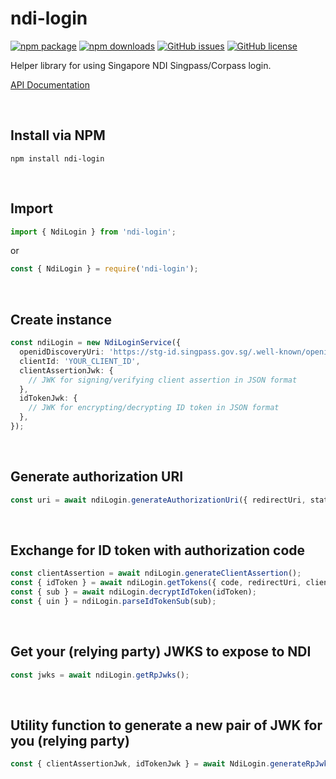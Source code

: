 # **ndi-login**
[![npm package](https://img.shields.io/npm/v/ndi-login)](https://www.npmjs.com/package/ndi-login)
[![npm downloads](https://img.shields.io/npm/dt/ndi-login)](https://www.npmjs.com/package/ndi-login)
[![GitHub issues](https://img.shields.io/github/issues/ahzhezhe/ndi-login)](https://github.com/ahzhezhe/ndi-login/issues)
[![GitHub license](https://img.shields.io/github/license/ahzhezhe/ndi-login)](https://github.com/ahzhezhe/ndi-login/blob/master/LICENSE)

Helper library for using Singapore NDI Singpass/Corpass login.

[API Documentation](https://ahzhezhe.github.io/docs/ndi-login-v2/index.html)

<br />

## **Install via NPM**
```
npm install ndi-login
```

<br />

## **Import**
```typescript
import { NdiLogin } from 'ndi-login';
```
or
```typescript
const { NdiLogin } = require('ndi-login');
```

<br />

## **Create instance**
```typescript
const ndiLogin = new NdiLoginService({
  openidDiscoveryUri: 'https://stg-id.singpass.gov.sg/.well-known/openid-configuration',
  clientId: 'YOUR_CLIENT_ID',
  clientAssertionJwk: {
    // JWK for signing/verifying client assertion in JSON format
  },
  idTokenJwk: {
    // JWK for encrypting/decrypting ID token in JSON format
  },
});
```

<br />

## **Generate authorization URI**
```typescript
const uri = await ndiLogin.generateAuthorizationUri({ redirectUri, state, nonce })
```

<br />

## **Exchange for ID token with authorization code**
```typescript
const clientAssertion = await ndiLogin.generateClientAssertion();
const { idToken } = await ndiLogin.getTokens({ code, redirectUri, clientAssertion });
const { sub } = await ndiLogin.decryptIdToken(idToken);
const { uin } = ndiLogin.parseIdTokenSub(sub);
```

<br />

## **Get your (relying party) JWKS to expose to NDI**
```typescript
const jwks = await ndiLogin.getRpJwks();
```

<br />

## **Utility function to generate a new pair of JWK for you (relying party)**
```typescript
const { clientAssertionJwk, idTokenJwk } = await NdiLogin.generateRpJwks();
```
